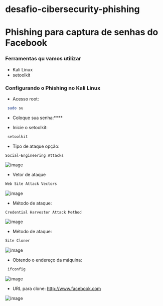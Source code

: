 # desafio-cibersecurity-phishing

# Phishing para captura de senhas do Facebook

### Ferramentas qu vamos utilizar

- Kali Linux
- setoolkit

### Configurando o Phishing no Kali Linux

- Acesso root:

 ```bash
  sudo su
   ```

- Coloque sua senha:****

- Inicie o setoolkit:

 ```bash
  setoolkit
   ```

- Tipo de ataque opção:

```
Social-Engineering Attacks
```
![image](https://raw.githubusercontent.com/Thur17/desafio-cibersecurity-phishing/master/Img/01.png)

- Vetor de ataque 

```bash
Web Site Attack Vectors
```
![image](https://raw.githubusercontent.com/Thur17/desafio-cibersecurity-phishing/master/Img/02.png)

- Método de ataque:

```bash
Credential Harvester Attack Method
```

![image](https://raw.githubusercontent.com/Thur17/desafio-cibersecurity-phishing/master/Img/03.png)

- Método de ataque:

```bash
Site Cloner
```

![image](https://raw.githubusercontent.com/Thur17/desafio-cibersecurity-phishing/master/Img/04.png)

- Obtendo o endereço da máquina:

```bash
 ifconfig 
 ```

 ![image](https://raw.githubusercontent.com/Thur17/desafio-cibersecurity-phishing/master/Img/Facebook.png)

- URL para clone: <http://www.facebook.com>

![image](https://raw.githubusercontent.com/Thur17/desafio-cibersecurity-phishing/master/Img/06.png)
